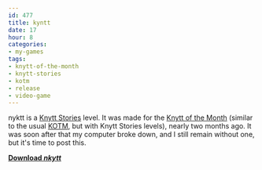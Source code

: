 ```yaml
---
id: 477
title: kyntt
date: 17
hour: 8
categories:
- my-games
tags:
- knytt-of-the-month
- knytt-stories
- kotm
- release
- video-game
---
```


nyktt is a [Knytt Stories](http://nifflas.ni2.se/?page=Knytt+Stories) level. It was made for the [Knytt of the Month](http://www.glorioustrainwrecks.com/node/1280) (similar to the usual [KOTM](http://blog.agj.cl/tag/kotm/), but with Knytt Stories levels), nearly two months ago. It was soon after that my computer broke down, and I still remain without one, but it's time to post this.

[**Download _nkytt_**](http://www.agj.cl/files/games/nyktt.zip)
